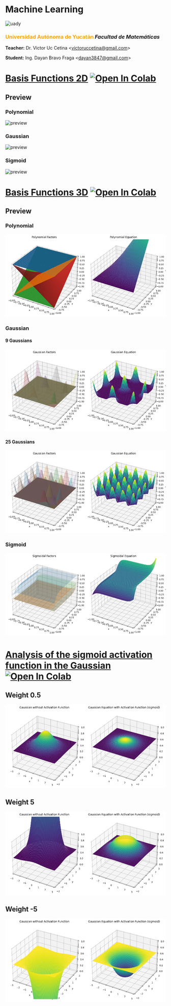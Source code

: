 # Machine Learning

<img src="https://uady.mx/assets/img/logo_uady.svg" width="15%" alt="uady">

### <font color='orange'>Universidad Autónoma de Yucatán</font> _Facultad de Matemáticas_

**Teacher:** Dr. Victor Uc Cetina <[victoruccetina@gmail.com](mailto:victoruccetina@gmail.com)>

**Student:** Ing. Dayan Bravo Fraga <[dayan3847@gmail.com](mailto:dayan3847@gmail.com)>

# [Basis Functions 2D](https://github.com/dayan3847/machine_learning/blob/master/dayan3847/basis_functions/basis_functions.ipynb) [![Open In Colab](https://colab.research.google.com/assets/colab-badge.svg)](https://colab.research.google.com/github/dayan3847/machine_learning/blob/master/dayan3847/basis_functions/basis_functions.ipynb)

## Preview

### Polynomial

<img src="./img/p.png" alt="preview">

### Gaussian

<img src="./img/g.png" alt="preview">

### Sigmoid

<img src="./img/s.png" alt="preview">

# [Basis Functions 3D](https://github.com/dayan3847/machine_learning/blob/master/dayan3847/basis_functions/basis_functions_3d.ipynb) [![Open In Colab](https://colab.research.google.com/assets/colab-badge.svg)](https://colab.research.google.com/github/dayan3847/machine_learning/blob/master/dayan3847/basis_functions/basis_functions_3d.ipynb) 

## Preview

### Polynomial

<img src="./img/3d_3p.png" alt="preview">

### Gaussian

#### 9 Gaussians

<img src="./img/3d_9g.png" alt="preview">

#### 25 Gaussians

<img src="./img/3d_25g.png" alt="preview">

### Sigmoid

<img src="./img/3d_3s.png" alt="preview">

# [Analysis of the sigmoid activation function in the Gaussian](https://github.com/dayan3847/machine_learning/blob/master/dayan3847/basis_functions/basis_gaussian_3d.ipynb) [![Open In Colab](https://colab.research.google.com/assets/colab-badge.svg)](https://colab.research.google.com/github/dayan3847/machine_learning/blob/master/dayan3847/basis_functions/basis_gaussian_3d.ipynb)

## Weight 0.5

<img src="./img/g_s_05.png" alt="preview">

## Weight 5

<img src="./img/g_s_50.png" alt="preview">

## Weight -5

<img src="./img/g_s_-50.png" alt="preview">
